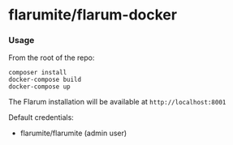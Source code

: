 # flarumite/flarum-docker

### Usage

From the root of the repo:

```
composer install
docker-compose build
docker-compose up
```

The Flarum installation will be available at `http://localhost:8001`

Default credentials:
- flarumite/flarumite (admin user)
